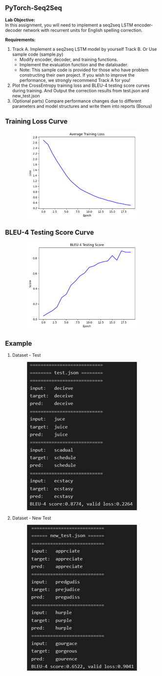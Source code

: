 ## PyTorch-Seq2Seq
<strong>Lab Objective:</strong><br>
In this assignment, you will need to implement a seq2seq LSTM encoder-decoder network with recurrent units for English spelling correction.<br>

<strong>Requirements:</strong><br>
1. Track A. Implement a seq2seq LSTM model by yourself
Track B. Or Use sample code (sample.py)
    * Modify encoder, decoder, and training functions.
    * Implement the evaluation function and the dataloader.
    * Note: This sample code is provided for those who have problem constructing their own project. If you wish to improve the performance, we strongly recommend Track A for you!
2. Plot the CrossEntropy training loss and BLEU-4 testing score curves during
training. And Output the correction results from test.json and new_test.json
3. (Optional parts) Compare performance changes due to different parameters and
model structures and write them into reports (Bonus)

## Training Loss Curve
<p align="center">
    <img src="img/training_loss.png" width="360"\>
</p>

## BLEU-4 Testing Score Curve
<p align="center">
    <img src="img/testing_score.png" width="360"\>
</p>

## Example
1. Dataset - Test
<p align="center">
    <img src="img/test_output.png" width="360"\>
</p>

2. Dataset - New Test
<p align="center">
    <img src="img/new_test_output.png" width="360"\>
</p>